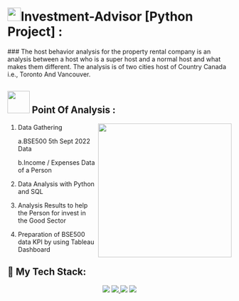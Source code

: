 <h1><img src="https://user-images.githubusercontent.com/112122147/189659998-e071d611-3d04-4e87-bec7-7d6b6ddddcf9.png" width="30">Investment-Advisor [Python Project] :
</h1>
### The host behavior analysis for the property rental company is an analysis between a host who is a super host and a normal host and what makes them different. The analysis is of two cities host of Country Canada i.e., Toronto And Vancouver.

<h2>
  <img src="https://media.giphy.com/media/WUlplcMpOCEmTGBtBW/giphy.gif" width="50"> Point Of Analysis :
</h2>
<p><img align="right" height=300 width=300 src="https://caxsol.com/assets/img/data-analysis.gif"/></p>

1. Data Gathering <p>
  a.BSE500 5th Sept 2022 Data</p> 
  b.Income / Expenses Data of a Person <p>
2. Data Analysis with Python and SQL </p><p>
3. Analysis Results to help the Person for invest in the Good Sector </p><p>
4. Preparation of BSE500 data KPI by using Tableau Dashboard </p>

<h2>
🚀 My Tech Stack:
</h2>
<p align="center" dir="auto">  
    <a href="https://www.microsoft.com/en-in/sql-server/sql-server-downloads" rel="nofollow"> <img src="https://camo.githubusercontent.com/0795475ab521318b4426f7f9830c96d246fd15acd98350cf750dfa0bf3b41848/68747470733a2f2f696d672e69636f6e73382e636f6d2f636f6c6f722f34382f3030303030302f6d6963726f736f66742d73716c2d7365727665722e706e67" data-canonical-src="https://img.icons8.com/color/48/000000/microsoft-sql-server.png" style="max-width: 100%;"></a> 
    <a href="https://www.microsoft.com/en-in/microsoft-365/excel" rel="nofollow"><img src="https://camo.githubusercontent.com/6210c820aedc56cac0ff68310216858a28e267c72fbdc89700167caafe3606f6/68747470733a2f2f696d672e69636f6e73382e636f6d2f666c75656e63792f34382f3030303030302f6d6963726f736f66742d657863656c2d323031392e706e67" data-canonical-src="https://img.icons8.com/fluency/48/000000/microsoft-excel-2019.png" style="max-width: 100%;"> </a>
    <a href="https://www.microsoft.com/en-us/microsoft-365/word" rel="nofollow"> <img src="https://camo.githubusercontent.com/5ad75ab3aeea99e1bfbd691040717d3581cd1422447143c72642b273b2a79f31/68747470733a2f2f696d672e69636f6e73382e636f6d2f696f732d66696c6c65642f35302f3030303030302f6d732d776f72642e706e67" data-canonical-src="https://img.icons8.com/ios-filled/50/000000/ms-word.png" style="max-width: 100%;"></a>
   <a href="https://www.microsoft.com/en-us/microsoft-365/powerpoint" rel="nofollow"> <img src="https://camo.githubusercontent.com/c24d399e4e3f39d7d5a118314f185e5974d3eaeb05181054a0ea8bb34f3cc3f5/68747470733a2f2f696d672e69636f6e73382e636f6d2f636f6c6f722f34382f3030303030302f6d6963726f736f66742d706f776572706f696e742d323031392d2d76312e706e67" data-canonical-src="https://img.icons8.com/color/48/000000/microsoft-powerpoint-2019--v1.png" style="max-width: 100%;"></a>
 <a href="https://camo.githubusercontent.com/077af86583894c2faac488b9c5ecfd2dbbee4a8850236c2d4e49281448aebbe5/68747470733a2f2f6861636b65726e6f6f6e2e636f6d2f686e2d696d616765732f312a72573033577475653731414b66786e7836584e5f69512e706e67" data-canonical-src="https://img.icons8.com/color/48/000000/microsoft-powerpoint-2019--v1.png" style="max-width: 100%;"></a>
